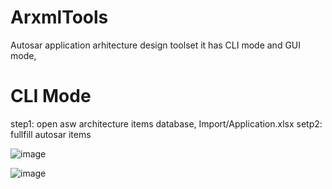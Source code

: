 # ArxmlTools
Autosar application arhitecture design toolset
it has CLI mode and GUI mode,

# CLI Mode
step1: open asw architecture items database, Import/Application.xlsx
setp2: fullfill autosar items

![image](https://github.com/PeaceZhang/ArxmlTools/assets/31465472/f5b30e7a-50d6-426f-aa98-12a5b12243a4)


![image](https://github.com/PeaceZhang/ArxmlTools/assets/31465472/e9a90a23-8521-4a92-a29c-4139a9ec0a58)
